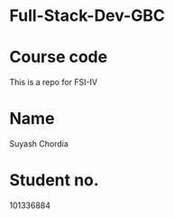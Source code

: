 # Full-Stack-Dev-GBC

# Course code

This is a repo for FSI-IV

# Name

Suyash Chordia

# Student no.

101336884